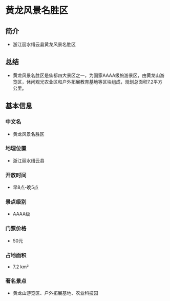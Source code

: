 # 黄龙风景名胜区
## 简介
- 浙江丽水缙云县黄龙风景名胜区
## 总结
- 黄龙风景名胜区是仙都四大景区之一，为国家AAAA级旅游景区，由黄龙山游览区，休闲观光农业区和户外拓展教育基地等区块组成，规划总面积7.2平方公里。
## 基本信息
### 中文名
- 黄龙风景名胜区
### 地理位置
- 浙江丽水缙云县
### 开放时间
- 早8点-晚5点
### 景点级别
- AAAA级
### 门票价格
- 50元
### 占地面积
- 7.2 km²
### 著名景点
- 黄龙山游览区、户外拓展基地、农业科技园

